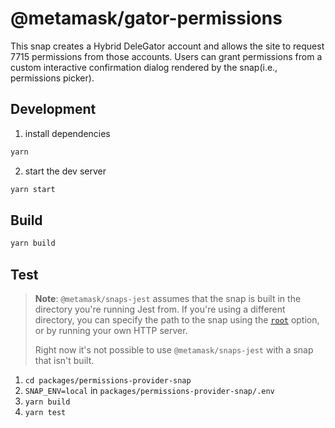 # @metamask/gator-permissions

This snap creates a Hybrid DeleGator account and allows the site to request 7715 permissions from those accounts. Users can grant permissions from a custom interactive confirmation dialog rendered by the snap(i.e., permissions picker).

## Development

1. install dependencies

```bash
yarn
```

2. start the dev server

```bash
yarn start
```

## Build

```bash
yarn build
```

## Test

> **Note**: `@metamask/snaps-jest` assumes that the snap is built in the
> directory you're running Jest from. If you're using a different directory,
> you can specify the path to the snap using the [`root`](#options) option, or
> by running your own HTTP server.
>
> Right now it's not possible to use `@metamask/snaps-jest` with a snap that
> isn't built.

1. `cd packages/permissions-provider-snap`
2. `SNAP_ENV=local` in `packages/permissions-provider-snap/.env`
3. `yarn build`
4. `yarn test`
